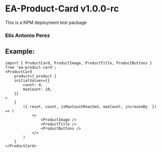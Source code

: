 # EA-Product-Card v1.0.0-rc

This is a NPM deployment test package

### Elis Antonio Perez

## Example:

```
import { ProductCard, ProductImage, ProductTitle, ProductButtons } from 'ea-product-card';
<ProductCard
    product={ product }
    initialValues={{
        count: 4,
        maxCount: 10,
    }}
>
    {
        ({ reset, count, isMaxCountReached, maxCount, increaseBy  }) => (
            <>
                <ProductImage />
                <ProductTitle />
                <ProductButtons />
            </>
        )
    }
</ProductCard>
```
